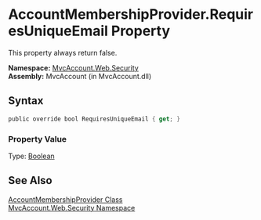 AccountMembershipProvider.RequiresUniqueEmail Property
======================================================
This property always return false.

**Namespace:** [MvcAccount.Web.Security][1]  
**Assembly:** MvcAccount (in MvcAccount.dll)

Syntax
------

```csharp
public override bool RequiresUniqueEmail { get; }
```

### Property Value
Type: [Boolean][2]

See Also
--------
[AccountMembershipProvider Class][3]  
[MvcAccount.Web.Security Namespace][1]  

[1]: ../README.md
[2]: http://msdn.microsoft.com/en-us/library/a28wyd50
[3]: README.md